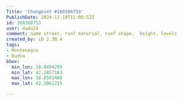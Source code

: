 ```yaml
---
Title: 'Changeset #160388753'
PublishDate: 2024-12-19T11:05:52Z
id: 160388753
user: dada24
comment: name street, roof material, roof shape,  height, levels
created_by: iD 2.30.4
tags:
- Montenegro
- Budva
bbox:
  min_lon: 18.8494299
  min_lat: 42.2857163
  max_lon: 18.8501488
  max_lat: 42.2862215

---
```

